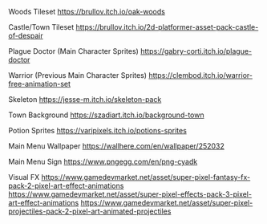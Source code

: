 Woods Tileset
https://brullov.itch.io/oak-woods

Castle/Town Tileset
https://brullov.itch.io/2d-platformer-asset-pack-castle-of-despair

Plague Doctor (Main Character Sprites)
https://gabry-corti.itch.io/plague-doctor

Warrior (Previous Main Character Sprites)
https://clembod.itch.io/warrior-free-animation-set

Skeleton
https://jesse-m.itch.io/skeleton-pack

Town Background
https://szadiart.itch.io/background-town

Potion Sprites
https://varipixels.itch.io/potions-sprites

Main Menu Wallpaper
https://wallhere.com/en/wallpaper/252032

Main Menu Sign
https://www.pngegg.com/en/png-cyadk

Visual FX
https://www.gamedevmarket.net/asset/super-pixel-fantasy-fx-pack-2-pixel-art-effect-animations
https://www.gamedevmarket.net/asset/super-pixel-effects-pack-3-pixel-art-effect-animations
https://www.gamedevmarket.net/asset/super-pixel-projectiles-pack-2-pixel-art-animated-projectiles

